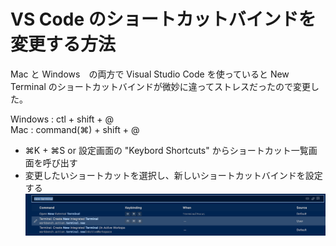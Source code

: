 #  VS Code のショートカットバインドを変更する方法


Mac と Windows　の両方で Visual Studio Code を使っていると New Terminal のショートカットバインドが微妙に違ってストレスだったので変更した。

Windows : ctl + shift + @ <br>
Mac     : command(⌘) + shift + @

- ⌘K + ⌘S or 設定画面の "Keybord Shortcuts" からショートカット一覧画面を呼び出す
- 変更したいショートカットを選択し、新しいショートカットバインドを設定する
![KeyboardShortcuts.png](/img/2021/Feb/vscode/KeyboardShortcuts.png)
